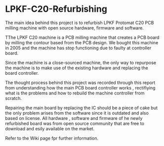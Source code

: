 # LPKF-C20-Refurbishing

The main idea behind this project is to refurbish LPKF Protomat C20 PCB milling machine with open source hardware, firmware and software.

TThe LPKF C20 machine is a PCB milling machine that creates a PCB board by milling the contour based from the PCB design. We bought this machine in 2005 and the machine has stop functioning due to faulty at controller board.

Since the machine is a close-sourced machine, the only way to repurpose the machine is to make use of the existing hardware and replacing the board controller.

The thought process behind this project was recorded through this report from understanding how the main PCB board controller works , rectifiying what is the problems and how to rebuild the machine controller from scratch.

Repairing the main board by replacing the IC should be a piece of cake but the only problem arises from the software since it is outdated and also based on license. All hardware , software and firmware of he newly refurbished board was from open source community that are free to download and esily available on the market.

Refer to the Wiki page fpr further information.
